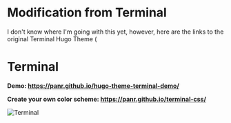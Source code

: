 # Modification from Terminal

I don't know where I'm going with this yet, however, here are the links to the original Terminal Hugo Theme
(

# Terminal

**Demo: https://panr.github.io/hugo-theme-terminal-demo/**

**Create your own color scheme: https://panr.github.io/terminal-css/**

![Terminal](https://github.com/panr/hugo-theme-terminal/)


